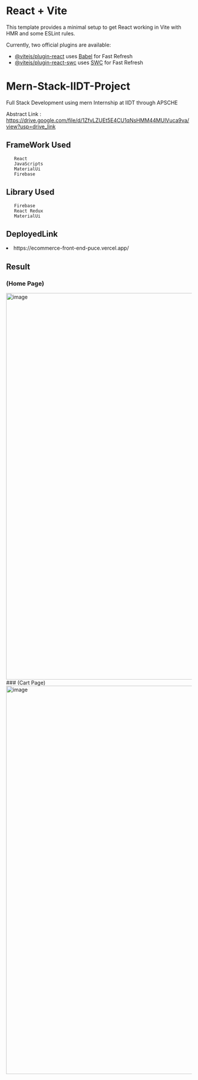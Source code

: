 # React + Vite

This template provides a minimal setup to get React working in Vite with HMR and some ESLint rules.

Currently, two official plugins are available:

- [@vitejs/plugin-react](https://github.com/vitejs/vite-plugin-react/blob/main/packages/plugin-react/README.md) uses [Babel](https://babeljs.io/) for Fast Refresh
- [@vitejs/plugin-react-swc](https://github.com/vitejs/vite-plugin-react-swc) uses [SWC](https://swc.rs/) for Fast Refresh

# Mern-Stack-IIDT-Project

Full Stack Development using mern Internship at IIDT through APSCHE

Abstract Link : https://drive.google.com/file/d/1ZfvLZUEt5E4CU1qNsHMM44MUlVuca9va/view?usp=drive_link

## FrameWork Used
```
   React
   JavaScripts
   MaterialUi
   Firebase
```

## Library Used
```
   Firebase
   React Redux
   MaterialUi
```
## DeployedLink
<li>https://ecommerce-front-end-puce.vercel.app/</li>

## Result
### (Home Page) 
<img width="1050" alt="image" src="https://github.com/sonu9967/Mern-Stack-IIDT-Project/assets/86905668/0f4c303a-68d9-4a10-a495-26b8edd858aa">
### (Cart Page)
<img width="1055" alt="image" src="https://github.com/sonu9967/Mern-Stack-IIDT-Project/assets/86905668/dfe376bc-d843-4f7e-918f-7bb9ccb6abde">










